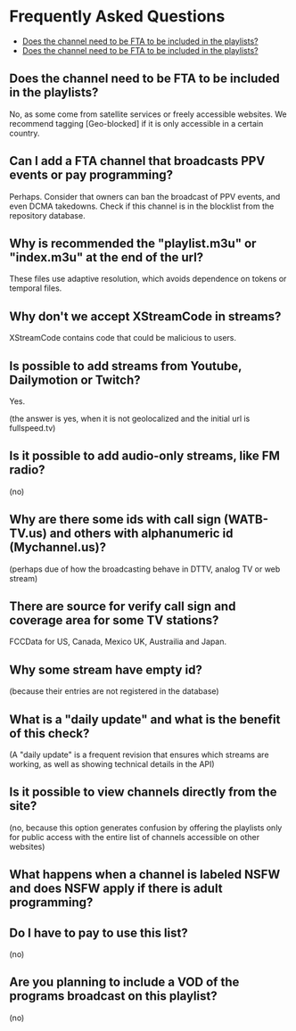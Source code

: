 # Frequently Asked Questions

- [Does the channel need to be FTA to be included in the playlists?](#Does-the-channel-need-to-be-FTA-to-be-included-in-the-playlists)
- [Does the channel need to be FTA to be included in the playlists?](#Can-I-add-a-FTA-channel-that-broadcasts-PPV-events-or-pay-programming)


## Does the channel need to be FTA to be included in the playlists?
No, as some come from satellite services or freely accessible websites. We recommend tagging [Geo-blocked] if it is only accessible in a certain country.

## Can I add a FTA channel that broadcasts PPV events or pay programming?
Perhaps. Consider that owners can ban the broadcast of PPV events, and even DCMA takedowns. Check if this channel is in the blocklist from the repository database.

## Why is recommended the "playlist.m3u" or "index.m3u" at the end of the url?
These files use adaptive resolution, which avoids dependence on tokens or temporal files.

## Why don't we accept XStreamCode in streams?
XStreamCode contains code that could be malicious to users.

## Is possible to add streams from Youtube, Dailymotion or Twitch?
Yes. 

(the answer is yes, when it is not geolocalized and the initial url is fullspeed.tv)

## Is it possible to add audio-only streams, like FM radio?
(no)
## Why are there some ids with call sign (WATB-TV.us) and others with alphanumeric id (Mychannel.us)?
(perhaps due of how the broadcasting behave in DTTV, analog TV or web stream)
## There are source for verify call sign and coverage area for some TV stations?
FCCData for US, Canada, Mexico UK, Austrailia and Japan.
## Why some stream have empty id?
(because their entries are not registered in the database)
## What is a "daily update" and what is the benefit of this check?
(A "daily update" is a frequent revision that ensures which streams are working, as well as showing technical details in the API)
## Is it possible to view channels directly from the site?
(no, because this option generates confusion by offering the playlists only for public access with the entire list of channels accessible on other websites)
## What happens when a channel is labeled NSFW and does NSFW apply if there is adult programming?
## Do I have to pay to use this list?
(no)
## Are you planning to include a VOD of the programs broadcast on this playlist?
(no)
